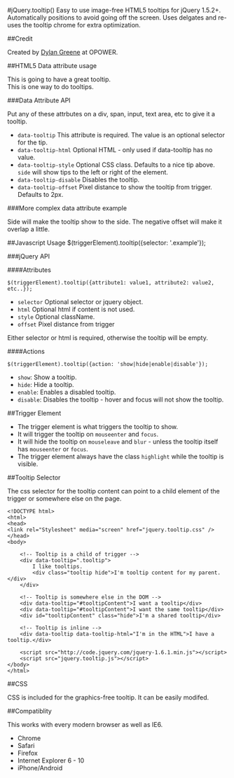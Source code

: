 #jQuery.tooltip()
Easy to use image-free HTML5 tooltips for jQuery 1.5.2+.
Automatically positions to avoid going off the screen.
Uses delgates and re-uses the tooltip chrome for extra optimization.

##Credit

Created by [Dylan Greene](http://http://github.com/dylang) at OPOWER.


##HTML5 Data attribute usage
    <div data-tooltip=".example">
        This is going to have a great tooltip.
        <div class="example hide">This is one way to do tooltips.<div>
    <div>

###Data Attribute API

Put any of these attrbutes on a div, span, input, text area, etc to give it a tooltip.

* `data-tooltip` This attribute is required. The value is an optional selector for the tip.
* `data-tooltip-html` Optional HTML - only used if data-tooltip has no value.
* `data-tooltip-style` Optional CSS class.  Defaults to a nice tip above.  `side` will show tips to the left or right of the element.
* `data-tooltip-disable` Disables the tooltip.
* `data-tooltip-offset` Pixel distance to show the tooltip from trigger. Defaults to 2px.

###More complex data attribute example
    <div data-tooltip data-tooltip-html="This is <strong>cool</strong>"
         data-tooltip-style="side"
         data-tootlip-offset="-10">
        Side will make the tooltip show to the side.  The negative offset will make it overlap a little.
    <div>

##Javascript Usage
    $(triggerElement).tooltip({selector: '.example'});

###jQuery API

####Attributes

    $(triggerElement).tooltip({attribute1: value1, attribute2: value2, etc..});

* `selector` Optional selector or jquery object.
* `html` Optional html if content is not used.
* `style` Optional className.
* `offset` Pixel distance from trigger

Either selector or html is required, otherwise the tooltip will be empty.

####Actions

    $(triggerElement).tooltip({action: 'show|hide|enable|disable'});

* `show`: Show a tooltip.
* `hide`: Hide a tooltip.
* `enable`: Enables a disabled tooltip.
* `disable`: Disables the tooltip - hover and focus will not show the tooltip.

##Trigger Element

* The trigger element is what triggers the tooltip to show.
* It will trigger the tooltip on `mouseenter` and `focus`.
* It will hide the tooltip on `mouseleave` and `blur` - unless the tooltip itself has `mouseenter` or `focus`.
* The trigger element always have the class `highlight` while the tooltip is visible.

##Tooltip Selector

The css selector for the tooltip content can point to a child element of the trigger or somewhere else on the page.

    <!DOCTYPE html>
    <html>
    <head>
    <link rel="Stylesheet" media="screen" href="jquery.tooltip.css" />
    </head>
    <body>

        <!-- Tooltip is a child of trigger -->
        <div data-tooltip=".tooltip">
            I like tooltips.
            <div class="tooltip hide">I'm tooltip content for my parent.</div>
        </div>

        <!-- Tooltip is somewhere else in the DOM -->
        <div data-tooltip="#tooltipContent">I want a tooltip</div>
        <div data-tooltip="#tooltipContent">I want the same tooltip</div>
        <div id="tooltipContent" class="hide">I'm a shared tooltip</div>

        <!-- Tooltip is inline -->
        <div data-tooltip data-tooltip-html="I'm in the HTML">I have a tooltip.</div>

        <script src="http://code.jquery.com/jquery-1.6.1.min.js"></script>
        <script src="jquery.tooltip.js"></script>
    </body>
    </html>

##CSS

CSS is included for the graphics-free tooltip.  It can be easily modifed.

##Compatiblity

This works with every modern browser as well as IE6.

* Chrome
* Safari
* Firefox
* Internet Explorer 6 - 10
* iPhone/Android
